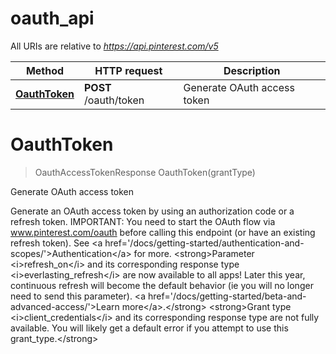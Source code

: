 # oauth_api

All URIs are relative to *https://api.pinterest.com/v5*

Method | HTTP request | Description
------------- | ------------- | -------------
[**OauthToken**](oauth_api.md#OauthToken) | **POST** /oauth/token | Generate OAuth access token


<a name="OauthToken"></a>
# **OauthToken**
> OauthAccessTokenResponse OauthToken(grantType)

Generate OAuth access token

Generate an OAuth access token by using an authorization code or a refresh token.  IMPORTANT: You need to start the OAuth flow via www.pinterest.com/oauth before calling this endpoint (or have an existing refresh token).  See &lt;a href&#x3D;&#39;/docs/getting-started/authentication-and-scopes/&#39;&gt;Authentication&lt;/a&gt; for more.  &lt;strong&gt;Parameter &lt;i&gt;refresh_on&lt;/i&gt; and its corresponding response type &lt;i&gt;everlasting_refresh&lt;/i&gt; are now available to all apps! Later this year, continuous refresh will become the default behavior (ie you will no longer need to send this parameter). &lt;a href&#x3D;&#39;/docs/getting-started/beta-and-advanced-access/&#39;&gt;Learn more&lt;/a&gt;.&lt;/strong&gt;  &lt;strong&gt;Grant type &lt;i&gt;client_credentials&lt;/i&gt; and its corresponding response type are not fully available. You will likely get a default error if you attempt to use this grant_type.&lt;/strong&gt;
